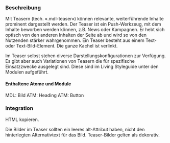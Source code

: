 ### Beschreibung
Mit Teasern (tech. «.mdl-teaser») können relevante, weiterführende Inhalte prominent dargestellt werden. Der Teaser ist ein Push-Werkzeug, mit dem Inhalte beworben werden können, z.B. News oder Kampagnen. Er hebt sich optisch von den anderen Inhalten der Seite ab und wird so von den Nutzenden stärker wahrgenommen. Ein Teaser besteht aus einem Text- oder Text-Bild-Element. Die ganze Kachel ist verlinkt.
 
Im Teaser selbst stehen diverse Darstellungskonfigurationen zur Verfügung. Es gibt aber auch Variationen von Teasern die für spezifische Einsatzzwecke ausgelegt sind. Diese sind im Living Styleguide unter den Modulen aufgeführt.

#### Enthaltene Atome und Module
MDL: Bild
ATM: Heading
ATM: Button
 
### Integration
HTML kopieren.
 
Die Bilder im Teaser sollten ein leeres alt-Attribut haben, nicht den hinterlegten Alternativtext für das Bild. Teaser-Bilder gelten als dekorativ.
